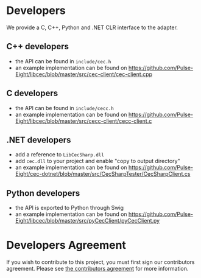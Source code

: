 # Developers

We provide a C, C++, Python and .NET CLR interface to the adapter.

## C++ developers
* the API can be found in `include/cec.h`
* an example implementation can be found on https://github.com/Pulse-Eight/libcec/blob/master/src/cec-client/cec-client.cpp

## C developers
* the API can be found in `include/cecc.h`
* an example implementation can be found on https://github.com/Pulse-Eight/libcec/blob/master/src/cecc-client/cecc-client.c

## .NET developers
* add a reference to `LibCecSharp.dll`
* add `cec.dll` to your project and enable "copy to output directory"
* an example implementation can be found on https://github.com/Pulse-Eight/cec-dotnet/blob/master/src/CecSharpTester/CecSharpClient.cs
## Python developers
* the API is exported to Python through Swig
* an example implementation can be found on https://github.com/Pulse-Eight/libcec/blob/master/src/pyCecClient/pyCecClient.py

# Developers Agreement

If you wish to contribute to this project, you must first sign our contributors agreement.
Please see [the contributors agreement](http://www.pulse-eight.com/contributors) for more information.
